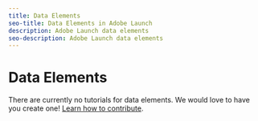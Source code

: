 ```yaml
---
title: Data Elements
seo-title: Data Elements in Adobe Launch
description: Adobe Launch data elements
seo-description: Adobe Launch data elements
---
```


# Data Elements

There are currently no tutorials for data elements. We would love to have you create one! [Learn how to contribute](/contributing.md).
